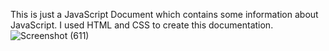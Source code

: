 This is just a JavaScript Document which contains some information about JavaScript.
I used HTML and CSS to create this documentation.
![Screenshot (611)](https://user-images.githubusercontent.com/78247889/120096674-7b947680-c14a-11eb-931d-3527c27ca52c.png)

